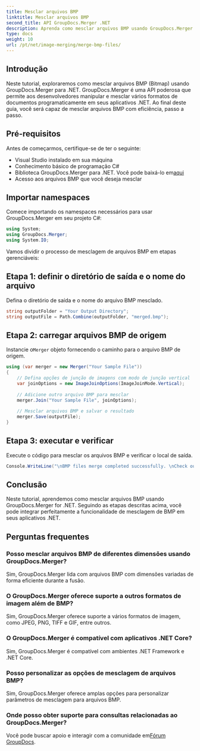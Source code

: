 ```yaml
---
title: Mesclar arquivos BMP
linktitle: Mesclar arquivos BMP
second_title: API GroupDocs.Merger .NET
description: Aprenda como mesclar arquivos BMP usando GroupDocs.Merger for .NET com este tutorial abrangente. Desenvolva seus aplicativos .NET com eficiência.
type: docs
weight: 10
url: /pt/net/image-merging/merge-bmp-files/
---
```

## Introdução
Neste tutorial, exploraremos como mesclar arquivos BMP (Bitmap) usando GroupDocs.Merger para .NET. GroupDocs.Merger é uma API poderosa que permite aos desenvolvedores manipular e mesclar vários formatos de documentos programaticamente em seus aplicativos .NET. Ao final deste guia, você será capaz de mesclar arquivos BMP com eficiência, passo a passo.
## Pré-requisitos
Antes de começarmos, certifique-se de ter o seguinte:
- Visual Studio instalado em sua máquina
- Conhecimento básico de programação C#
-  Biblioteca GroupDocs.Merger para .NET. Você pode baixá-lo em[aqui](https://releases.groupdocs.com/merger/net/)
- Acesso aos arquivos BMP que você deseja mesclar
## Importar namespaces
Comece importando os namespaces necessários para usar GroupDocs.Merger em seu projeto C#:
```csharp
using System; 
using GroupDocs.Merger;
using System.IO;
```
Vamos dividir o processo de mesclagem de arquivos BMP em etapas gerenciáveis:
## Etapa 1: definir o diretório de saída e o nome do arquivo
Defina o diretório de saída e o nome do arquivo BMP mesclado.
```csharp
string outputFolder = "Your Output Directory";
string outputFile = Path.Combine(outputFolder, "merged.bmp");
```
## Etapa 2: carregar arquivos BMP de origem
 Instancie o`Merger` objeto fornecendo o caminho para o arquivo BMP de origem.
```csharp
using (var merger = new Merger("Your Sample File"))
{
    // Defina opções de junção de imagens com modo de junção vertical
    var joinOptions = new ImageJoinOptions(ImageJoinMode.Vertical);
    
    // Adicione outro arquivo BMP para mesclar
    merger.Join("Your Sample File", joinOptions);
    
    // Mesclar arquivos BMP e salvar o resultado
    merger.Save(outputFile);
}
```
## Etapa 3: executar e verificar
Execute o código para mesclar os arquivos BMP e verificar o local de saída.
```csharp
Console.WriteLine("\nBMP files merge completed successfully. \nCheck output in {0}", outputFolder);
```
## Conclusão
Neste tutorial, aprendemos como mesclar arquivos BMP usando GroupDocs.Merger for .NET. Seguindo as etapas descritas acima, você pode integrar perfeitamente a funcionalidade de mesclagem de BMP em seus aplicativos .NET.

## Perguntas frequentes
### Posso mesclar arquivos BMP de diferentes dimensões usando GroupDocs.Merger?
Sim, GroupDocs.Merger lida com arquivos BMP com dimensões variadas de forma eficiente durante a fusão.
### O GroupDocs.Merger oferece suporte a outros formatos de imagem além de BMP?
Sim, GroupDocs.Merger oferece suporte a vários formatos de imagem, como JPEG, PNG, TIFF e GIF, entre outros.
### O GroupDocs.Merger é compatível com aplicativos .NET Core?
Sim, GroupDocs.Merger é compatível com ambientes .NET Framework e .NET Core.
### Posso personalizar as opções de mesclagem de arquivos BMP?
Sim, GroupDocs.Merger oferece amplas opções para personalizar parâmetros de mesclagem para arquivos BMP.
### Onde posso obter suporte para consultas relacionadas ao GroupDocs.Merger?
 Você pode buscar apoio e interagir com a comunidade em[Fórum GroupDocs](https://forum.groupdocs.com/c/merger/32).